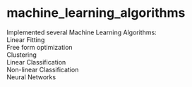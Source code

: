 # machine_learning_algorithms
Implemented several Machine Learning Algorithms:  
Linear Fitting  
Free form optimization  
Clustering  
Linear Classification  
Non-linear Classification  
Neural Networks  
